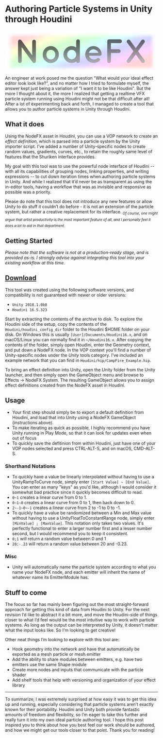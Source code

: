 # Authoring Particle Systems in Unity through Houdini

![nodefx_icon](Unity/Assets/Plugins/NodeFX/Resources/nodefx_logo.png)

An engineer at work posed me the question "What would your ideal effect editor look look like?", and no matter how I tried to formulate myself, the answer kept just being a variation of "I want it to be like Houdini". But the more I thought about it, the more I realized that getting a realtime VFX particle system running using Houdini might not be that difficult after all! After a lot of experimenting back and forth, I managed to create a tool that allows you to author particle systems in Unity through Houdini.

## What it does

Using the NodeFX asset in Houdini, you can use a VOP network to create an _effect definition_, which is parsed into a particle system by the Unity importer script. I've added a number of Unity-specific nodes to create random values, gradients, curves, etc., to retain the roughly same level of features that the Shuriken interface provides.

My goal with this tool was to use the powerful node interface of Houdini -- with all its capabilities of grouping nodes, linking properties, and writing expressions -- to cut down iteration times when authoring particle systems in Unity. And while I realized that it’d never be as transparent as using the in-editor tools, having a workflow that was as invisible and responsive as possible was a priority.

Please do note that this tool does not introduce any new features or allow Unity to do stuff it couldn’t do before - it is not an extension of the particle system, but rather a creative replacement for its interface. <sub>*Of course, one might argue that artist productivity is the most important feature of all, and I personally feel it does a lot to aid in that department.*</sub>

## Getting Started

*Please note that the software is not at a production-ready stage, and is provided as-is. I strongly advise against integrating this tool into your existing workflow at this time.*

## **[Download](https://github.com/ChrisJ3D/NodeFX/archive/master.zip)**

This tool was created using the following software versions, and compatibility is not guaranteed with newer or older versions:

* `Unity 2018.1.0b8`
* `Houdini 16.5.323`

Start by extracting the contents of the archive to disk. To explore the Houdini side of the setup, copy the contents of the `Houdini/houdini_config_dir` folder to the Houdini $HOME folder on your disk. On Windows this is usually `[User]/Documents/Houdini16.x`, and on macOS/Linux you can normally find it in `~/Houdini16.x`. After copying the contents of the folder, simply open Houdini, enter the Geometry context, and put down a NodeFX node. In the VOP context you'll find a number of Unity-specific nodes under the _Unity_ tools category.  I've included an example network that you can find in `Houdini/hip/CampFire_Example.hip`.

To bring an effect definition into Unity, open the Unity folder from the Unity launcher, and then simply open the GameObject menu and browse to Effects -> NodeFX System. The resulting GameObject allows you to assign effect definitions created from the NodeFX asset in Houdini.

## Usage

* Your first step should simply be to export a default definition from Houdini, and load that into Unity using a NodeFX GameObject (instructions above).
* To make iterating as quick as possible, I highly recommend you have Unity running in Play Mode, so that it can look for updates even when out of focus
* To quickly save the defitinion from within Houdini, just have one of your VOP nodes selected and press CTRL-ALT-S, and on macOS, CMD-ALT-S.

### Shorthand Notations

* To quickly have a value be linearly interpolated without having to use a UnityRampToCurve node, simply enter `[Start Value] ~ [End Value]`. You can enter as many "keys" as you'd like, although I would consider it somewhat bad practice since it quickly becomes difficult to read.
* `0~1` creates a linear curve from 0 to 1.
* `0~1~0` creates a linear curve from 0 to 1, then back down to 0.
* `2~-1~0~-1` creates a linear curve from 2 to -1 to 0 to -1.
* To quickly have a value be randomized between a Min and Max value without having to use a UnityFloatToConstantRange node, simply enter `[MinValue] ; [MaxValue]`. This notation only takes two values. It's perfectly functional to enter a larger number first and a lesser number second, but I would recommend you to keep it consistent.
* `0;1` will return a random value between 0 and 1
* `20:-.23` will return a random value between 20 and -0.23.

### Misc

* Unity will automatically name the particle system according to what you name your NodeFX node, and each emitter will inherit the name of whatever name its EmitterModule has.

## Stuff to come

The focus so far has mainly been figuring out the most straight-forward approach for getting this kind of data from Houdini to Unity. For the next revision I’d like to abstract it a bit more, and move the Houdini-side of things closer to what I’d feel would be the most intuitive way to work with particle systems. As long as the output can be interpreted by Unity, it doesn't matter what the input looks like. So I'm looking to get creative!

Other neat things I’m looking to explore with this tool are:

* Hook geometry into the network and have that automatically be exported as a mesh particle or mesh emitter
* Add the ability to share modules between emitters, e.g. have two emitters use the same Shape module
* Create more nodes and inputs that communicate with the particle shader
* Add shelf tools that help with versioning and organization of your effect library

---

To summarize, I was extremely surprised at how easy it was to get this idea up and running, especially considering that particle systems aren’t exactly known for their portability. Houdini and Unity both provide fantastic amounts of freedom and flexibility, so I’m eager to take this further and really turn it into my own ideal particle authoring tool. I hope this post inspired you to think about how you best feel our work should be authored, and how we might get our tools closer to that point. Thank you for reading!